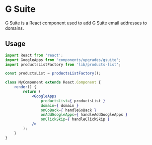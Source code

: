 # G Suite

G Suite is a React component used to add G Suite email addresses to domains.

## Usage

```jsx
import React from 'react';
import GoogleApps from 'components/upgrades/gsuite';
import productsListFactory from 'lib/products-list';

const productsList = productsListFactory();

class MyComponent extends React.Component {
	render() {
		return (
			<GoogleApps
				productsList={ productsList }
				domain={ domain }
				onGoBack={ handleGoBack }
				onAddGoogleApps={ handleAddGoogleApps }
				onClickSkip={ handleClickSkip }
			/>
		);
	}
}
```
